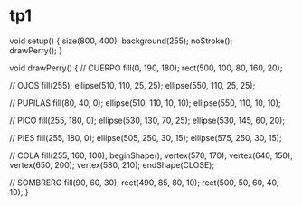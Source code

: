 # tp1
void setup() {
  size(800, 400);
  background(255); 
  noStroke();      
  drawPerry();
}

void drawPerry() {
  // CUERPO
  fill(0, 190, 180);
  rect(500, 100, 80, 160, 20);

  // OJOS
  fill(255); 
  ellipse(510, 110, 25, 25);
  ellipse(550, 110, 25, 25);

  // PUPILAS
  fill(80, 40, 0); 
  ellipse(510, 110, 10, 10);
  ellipse(550, 110, 10, 10);

  // PICO
  fill(255, 180, 0); 
  ellipse(530, 130, 70, 25); 
  ellipse(530, 145, 60, 20); 

  // PIES
  fill(255, 180, 0);
  ellipse(505, 250, 30, 15);
  ellipse(575, 250, 30, 15);

  // COLA
  fill(255, 160, 100); 
  beginShape();
  vertex(570, 170);
  vertex(640, 150);
  vertex(650, 200);
  vertex(580, 210);
  endShape(CLOSE);

 // SOMBRERO
fill(90, 60, 30);
rect(490, 85, 80, 10); 
rect(500, 50, 60, 40, 10);
}
